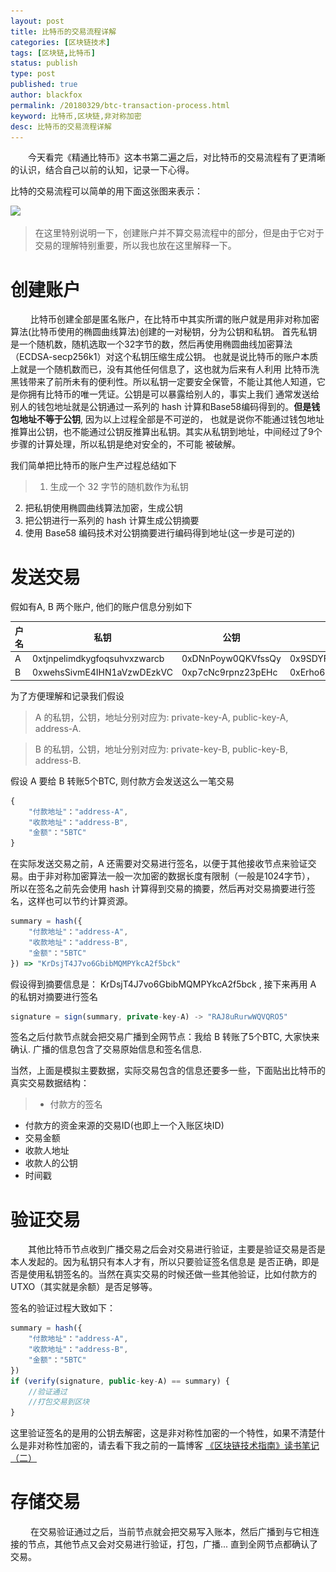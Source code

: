 ```yaml
---
layout: post
title: 比特币的交易流程详解
categories: [区块链技术]
tags: [区块链,比特币]
status: publish
type: post
published: true
author: blackfox
permalink: /20180329/btc-transaction-process.html
keyword: 比特币,区块链,非对称加密
desc: 比特币的交易流程详解
---
```


&emsp;&emsp;今天看完《精通比特币》这本书第二遍之后，对比特币的交易流程有了更清晰的认识，结合自己以前的认知，记录一下心得。

比特的交易流程可以简单的用下面这张图来表示：

<img class="img-view" data-src="/images/2018/03/btc-transaction.png" src="/images/1px.png" />

> 在这里特别说明一下，创建账户并不算交易流程中的部分，但是由于它对于交易的理解特别重要，所以我也放在这里解释一下。

# 创建账户

&emsp;&emsp; 比特币创建全部是匿名账户，在比特币中其实所谓的账户就是用非对称加密算法(比特币使用的椭圆曲线算法)创建的一对秘钥，分为公钥和私钥。
首先私钥是一个随机数，随机选取一个32字节的数，然后再使用椭圆曲线加密算法（ECDSA-secp256k1）对这个私钥压缩生成公钥。
也就是说比特币的账户本质上就是一个随机数而已，没有其他任何信息了，这也就为后来有人利用
比特币洗黑钱带来了前所未有的便利性。所以私钥一定要安全保管，不能让其他人知道，它是你拥有比特币的唯一凭证。公钥是可以暴露给别人的，事实上我们
通常发送给别人的钱包地址就是公钥通过一系列的 hash 计算和Base58编码得到的。__但是钱包地址不等于公钥__, 因为以上过程全部是不可逆的，
也就是说你不能通过钱包地址推算出公钥，也不能通过公钥反推算出私钥。其实从私钥到地址，中间经过了9个步骤的计算处理，所以私钥是绝对安全的，不可能
被破解。

我们简单把比特币的账户生产过程总结如下

> 1. 生成一个 32 字节的随机数作为私钥
2. 把私钥使用椭圆曲线算法加密，生成公钥
3. 把公钥进行一系列的 hash 计算生成公钥摘要
4. 使用 Base58 编码技术对公钥摘要进行编码得到地址(这一步是可逆的)

# 发送交易

假如有A, B 两个账户, 他们的账户信息分别如下

户名 | 私钥 | 公钥 | 钱包地址
-----|-----|-----|-------
A | 0xtjnpelimdkygfoqsuhvxzwarcb | 0xDNnPoyw0QKVfssQy | 0x9SDYFw46EANVMp6P3F754k
B | 0xwehsSivmE4IHN1aVzwDEzkVC | 0xp7cNc9rpnz23pEHc | 0xErho6FVqTqgHTpcLiE2R6A

为了方便理解和记录我们假设

> A 的私钥，公钥，地址分别对应为: private-key-A, public-key-A, address-A.

> B 的私钥，公钥，地址分别对应为: private-key-B, public-key-B, address-B.

假设 A 要给 B 转账5个BTC, 则付款方会发送这么一笔交易

```javascript
{
	"付款地址"："address-A",
	"收款地址"："address-B",
	"金额"："5BTC"
}
```
在实际发送交易之前，A 还需要对交易进行签名，以便于其他接收节点来验证交易。由于非对称加密算法一般一次加密的数据长度有限制（一般是1024字节），
所以在签名之前先会使用 hash 计算得到交易的摘要，然后再对交易摘要进行签名，这样也可以节约计算资源。

```javascript
summary = hash({
	"付款地址"："address-A",
	"收款地址"："address-B",
	"金额"："5BTC"
}) => "KrDsjT4J7vo6GbibMQMPYkcA2f5bck"
```

假设得到摘要信息是： KrDsjT4J7vo6GbibMQMPYkcA2f5bck , 接下来再用 A 的私钥对摘要进行签名

```javascript
signature = sign(summary, private-key-A) -> "RAJ8uRurwWQVQRO5"
```

签名之后付款节点就会把交易广播到全网节点：我给 B 转账了5个BTC, 大家快来确认. 广播的信息包含了交易原始信息和签名信息.

当然，上面是模拟主要数据，实际交易包含的信息还要多一些，下面贴出比特币的真实交易数据结构：

> * 付款方的签名
* 付款方的资金来源的交易ID(也即上一个入账区块ID)
* 交易金额
* 收款人地址
* 收款人的公钥
* 时间戳

# 验证交易

&emsp;&emsp;其他比特币节点收到广播交易之后会对交易进行验证，主要是验证交易是否是本人发起的。因为私钥只有本人才有，所以只要验证签名信息是
是否正确，即是否是使用私钥签名的。当然在真实交易的时候还做一些其他验证，比如付款方的 UTXO（其实就是余额）是否足够等。

签名的验证过程大致如下：

```javascript
summary = hash({
	"付款地址"："address-A",
	"收款地址"："address-B",
	"金额"："5BTC"
})
if (verify(signature, public-key-A) == summary) {
	//验证通过
	//打包交易到区块
}
```

这里验证签名的是用的公钥去解密，这是非对称性加密的一个特性，如果不清楚什么是非对称性加密的，请去看下我之前的一篇博客
<a href="/20180131/block-chain-2.html">《区块链技术指南》读书笔记（二）</a>

# 存储交易

&emsp;&emsp; 在交易验证通过之后，当前节点就会把交易写入账本，然后广播到与它相连接的节点，其他节点又会对交易进行验证，打包，广播...
直到全网节点都确认了交易。
